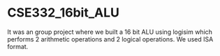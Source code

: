 # CSE332_16bit_ALU
It was an group project where we built a 16 bit ALU using logisim which performs 2 arithmetic operations and 2 logical operations. We used ISA format.
